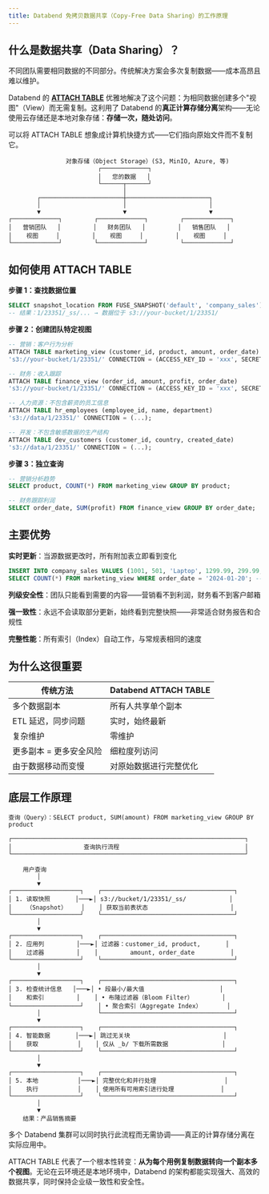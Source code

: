 ```yaml
---
title: Databend 免拷贝数据共享（Copy-Free Data Sharing）的工作原理
---
```


## 什么是数据共享（Data Sharing）？

不同团队需要相同数据的不同部分。传统解决方案会多次复制数据——成本高昂且难以维护。

Databend 的 **[ATTACH TABLE](/sql/sql-commands/ddl/table/attach-table)** 优雅地解决了这个问题：为相同数据创建多个"视图"（View）而无需复制。这利用了 Databend 的**真正计算存储分离**架构——无论使用云存储还是本地对象存储：**存储一次，随处访问**。

可以将 ATTACH TABLE 想象成计算机快捷方式——它们指向原始文件而不复制它。

```
                对象存储（Object Storage）(S3, MinIO, Azure, 等)
                         ┌─────────────┐
                         │   您的数据   │
                         └──────┬──────┘
                                │
        ┌───────────────────────┼───────────────────────┐
        │                       │                       │
        ▼                       ▼                       ▼
┌─────────────┐         ┌─────────────┐         ┌─────────────┐
│   营销团队   │         │   财务团队   │         │   销售团队   │
│    视图     │         │    视图     │         │    视图     │
└─────────────┘         └─────────────┘         └─────────────┘
```

## 如何使用 ATTACH TABLE

**步骤 1：查找数据位置**
```sql
SELECT snapshot_location FROM FUSE_SNAPSHOT('default', 'company_sales');
-- 结果：1/23351/_ss/... → 数据位于 s3://your-bucket/1/23351/
```

**步骤 2：创建团队特定视图**
```sql
-- 营销：客户行为分析
ATTACH TABLE marketing_view (customer_id, product, amount, order_date) 
's3://your-bucket/1/23351/' CONNECTION = (ACCESS_KEY_ID = 'xxx', SECRET_ACCESS_KEY = 'yyy');

-- 财务：收入跟踪
ATTACH TABLE finance_view (order_id, amount, profit, order_date) 
's3://your-bucket/1/23351/' CONNECTION = (ACCESS_KEY_ID = 'xxx', SECRET_ACCESS_KEY = 'yyy');

-- 人力资源：不包含薪资的员工信息
ATTACH TABLE hr_employees (employee_id, name, department) 
's3://data/1/23351/' CONNECTION = (...);

-- 开发：不包含敏感数据的生产结构
ATTACH TABLE dev_customers (customer_id, country, created_date) 
's3://data/1/23351/' CONNECTION = (...);
```

**步骤 3：独立查询**
```sql
-- 营销分析趋势
SELECT product, COUNT(*) FROM marketing_view GROUP BY product;

-- 财务跟踪利润
SELECT order_date, SUM(profit) FROM finance_view GROUP BY order_date;
```

## 主要优势

**实时更新**：当源数据更改时，所有附加表立即看到变化
```sql
INSERT INTO company_sales VALUES (1001, 501, 'Laptop', 1299.99, 299.99, 'user@email.com', '2025-01-20');
SELECT COUNT(*) FROM marketing_view WHERE order_date = '2024-01-20'; -- 返回：1
```

**列级安全性**：团队只能看到需要的内容——营销看不到利润，财务看不到客户邮箱

**强一致性**：永远不会读取部分更新，始终看到完整快照——非常适合财务报告和合规性

**完整性能**：所有索引（Index）自动工作，与常规表相同的速度

## 为什么这很重要

| 传统方法 | Databend ATTACH TABLE |
|---------|----------------------|
| 多个数据副本 | 所有人共享单个副本 |
| ETL 延迟，同步问题 | 实时，始终最新 |
| 复杂维护 | 零维护 |
| 更多副本 = 更多安全风险 | 细粒度列访问 |
| 由于数据移动而变慢 | 对原始数据进行完整优化 |

## 底层工作原理

```
查询（Query）：SELECT product, SUM(amount) FROM marketing_view GROUP BY product

┌─────────────────────────────────────────────────────────────────┐
│                    查询执行流程                                   │
└─────────────────────────────────────────────────────────────────┘

    用户查询
        │
        ▼
┌───────────────────┐    ┌─────────────────────────────────────┐
│ 1. 读取快照       │───►│ s3://bucket/1/23351/_ss/            │
│    （Snapshot）    │    │ 获取当前表状态                       │
└───────────────────┘    └─────────────────────────────────────┘
        │
        ▼
┌───────────────────┐    ┌─────────────────────────────────────┐
│ 2. 应用列         │───►│ 过滤器：customer_id, product,       │
│    过滤器         │    │         amount, order_date          │
└───────────────────┘    └─────────────────────────────────────┘
        │
        ▼
┌───────────────────┐    ┌─────────────────────────────────────┐
│ 3. 检查统计信息   │───►│ • 段最小/最大值                     │
│    和索引         │    │ • 布隆过滤器（Bloom Filter）        │
└───────────────────┘    │ • 聚合索引（Aggregate Index）       │
        │                └─────────────────────────────────────┘
        ▼
┌───────────────────┐    ┌─────────────────────────────────────┐
│ 4. 智能数据       │───►│ 跳过无关块                          │
│    获取           │    │ 仅从 _b/ 下载所需数据               │
└───────────────────┘    └─────────────────────────────────────┘
        │
        ▼
┌───────────────────┐    ┌─────────────────────────────────────┐
│ 5. 本地           │───►│ 完整优化和并行处理                   │
│    执行           │    │ 使用所有可用索引进行处理             │
└───────────────────┘    └─────────────────────────────────────┘
        │
        ▼
    结果：产品销售摘要
```

多个 Databend 集群可以同时执行此流程而无需协调——真正的计算存储分离在实际应用中。

ATTACH TABLE 代表了一个根本性转变：**从为每个用例复制数据转向一个副本多个视图**。无论在云环境还是本地环境中，Databend 的架构都能实现强大、高效的数据共享，同时保持企业级一致性和安全性。
